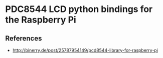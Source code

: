 PDC8544 LCD python bindings for the Raspberry Pi
================================================

References
----------
* http://binerry.de/post/25787954149/pcd8544-library-for-raspberry-pi


